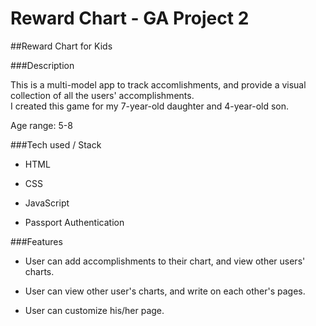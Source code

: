 # Reward Chart - GA Project 2

##Reward Chart for Kids

###Description

This is a multi-model app to track accomlishments, and provide a visual collection of all the users' accomplishments.  
I created this game for my 7-year-old daughter and 4-year-old son. 

Age range: 5-8


###Tech used / Stack

- HTML

- CSS 

- JavaScript

- Passport Authentication


###Features

- User can add accomplishments to their chart, and view other users' charts.

- User can view other user's charts, and write on each other's pages.

- User can customize his/her page.

